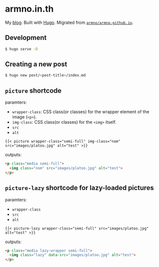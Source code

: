 # armno.in.th

My [blog](https://armno.in.th). Built with [Hugo](https://gohugo.io/). Migrated from [`armno/armno.github.io`](https://github.com/armno/armno.github.io).

## Development

```sh
$ hugo serve -D
```

## Creating a new post

```sh
$ hugo new post/<post-title>/index.md
```

## `picture` shortcode

paramters:

- `wrapper-class`: CSS class(or classes) for the wrapper element of the image (`<p>`).
- `img-class`: CSS class(or classes) for the `<img>` itself.
- `src`
- `alt`

```
{{< picture wrapper-class="semi-full" img-class="nom" src="images/platoo.jpg" alt="test" >}}
```

outputs:

```html
<p class="media semi-full">
  <img class="nom" src="images/platoo.jpg" alt="test">
</p>
```

## `picture-lazy` shortcode for lazy-loaded pictures

paramters:

- `wrapper-class`
- `src`
- `alt`

```
{{< picture-lazy wrapper-class="semi-full" src="images/platoo.jpg" alt="test" >}}
```

outputs:

```html
<p class="media lazy-wrapper semi-full">
  <img class="lazy" data-src="images/platoo.jpg" alt="test">
</p>
```
